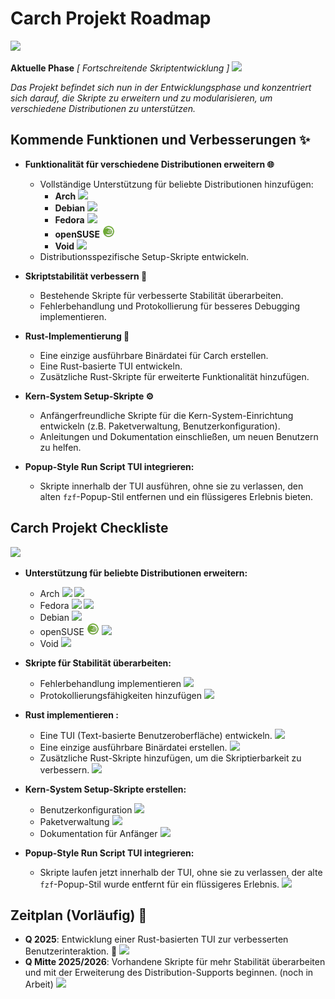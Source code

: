 # Carch Projekt Roadmap 
<img src="https://img.icons8.com/?size=80&id=CBfO8TrnezXC&format=png" width="50" />

**Aktuelle Phase** *[ Fortschreitende Skriptentwicklung ]* <img src="https://cdn-icons-png.flaticon.com/128/4315/4315445.png" width="20" /> 

*Das Projekt befindet sich nun in der Entwicklungsphase und konzentriert sich darauf, die Skripte zu erweitern und zu modularisieren, um verschiedene Distributionen zu unterstützen.*

## Kommende Funktionen und Verbesserungen ✨

- **Funktionalität für verschiedene Distributionen erweitern 🌐**
   - Vollständige Unterstützung für beliebte Distributionen hinzufügen:
     - **Arch** <img src="https://img.icons8.com/?size=48&id=uIXgLv5iSlLJ&format=png" width="20" />
     - **Debian** <img src="https://img.icons8.com/?size=48&id=17838&format=png" width="20" /> 
     - **Fedora** <img src="https://img.icons8.com/?size=48&id=ZbBhBW0N2q3D&format=png" width="20" />
     - **openSUSE** <img src="https://raw.githubusercontent.com/harilvfs/assets/refs/heads/main/suse/opensuse.png" width="20" /> 
     - **Void** <img src="https://upload.wikimedia.org/wikipedia/commons/thumb/0/02/Void_Linux_logo.svg/256px-Void_Linux_logo.svg.png" width="20" /> 
   - Distributionsspezifische Setup-Skripte entwickeln.

- **Skriptstabilität verbessern 🔧**
   - Bestehende Skripte für verbesserte Stabilität überarbeiten.
   - Fehlerbehandlung und Protokollierung für besseres Debugging implementieren.

- **Rust-Implementierung 🦀**
  - Eine einzige ausführbare Binärdatei für Carch erstellen. 
  - Eine Rust-basierte TUI entwickeln. 
  - Zusätzliche Rust-Skripte für erweiterte Funktionalität hinzufügen. 

- **Kern-System Setup-Skripte ⚙️**
   - Anfängerfreundliche Skripte für die Kern-System-Einrichtung entwickeln (z.B. Paketverwaltung, Benutzerkonfiguration).
   - Anleitungen und Dokumentation einschließen, um neuen Benutzern zu helfen.

- **Popup-Style Run Script TUI integrieren:**  
  - Skripte innerhalb der TUI ausführen, ohne sie zu verlassen, den alten `fzf`-Popup-Stil entfernen und ein flüssigeres Erlebnis bieten.

## Carch Projekt Checkliste 
<img src="https://cdn-icons-png.flaticon.com/128/8090/8090840.png" width="30" />

- **Unterstützung für beliebte Distributionen erweitern:**

  - Arch <img src="https://img.icons8.com/?size=48&id=uIXgLv5iSlLJ&format=png" width="20" /> <img src="https://cdn-icons-png.flaticon.com/128/190/190411.png" width="20" /> 
  - Fedora <img src="https://img.icons8.com/?size=48&id=ZbBhBW0N2q3D&format=png" width="20" /> <img src="https://cdn-icons-png.flaticon.com/128/190/190411.png" width="20" />
  - Debian <img src="https://cdn-icons-png.flaticon.com/128/190/190406.png" width="20" /> 
  - openSUSE <img src="https://raw.githubusercontent.com/harilvfs/assets/refs/heads/main/suse/opensuse.png" width="20" /> <img src="https://cdn-icons-png.flaticon.com/128/190/190411.png" width="20" />  
  - Void <img src="https://cdn-icons-png.flaticon.com/128/190/190406.png" width="20" />

- **Skripte für Stabilität überarbeiten:**

  - Fehlerbehandlung implementieren <img src="https://cdn-icons-png.flaticon.com/128/190/190411.png" width="20" /> 
  - Protokollierungsfähigkeiten hinzufügen <img src="https://cdn-icons-png.flaticon.com/128/190/190411.png" width="20" />

- **Rust implementieren :**

  - Eine TUI (Text-basierte Benutzeroberfläche) entwickeln. <img src="https://cdn-icons-png.flaticon.com/128/190/190411.png" width="20" /> 
  - Eine einzige ausführbare Binärdatei erstellen. <img src="https://cdn-icons-png.flaticon.com/128/190/190411.png" width="20" /> 
  - Zusätzliche Rust-Skripte hinzufügen, um die Skriptierbarkeit zu verbessern. <img src="https://cdn-icons-png.flaticon.com/128/190/190406.png" width="20" />

- **Kern-System Setup-Skripte erstellen:**
  
  - Benutzerkonfiguration <img src="https://cdn-icons-png.flaticon.com/128/190/190411.png" width="20" />
  - Paketverwaltung <img src="https://cdn-icons-png.flaticon.com/128/190/190411.png" width="20" />
  - Dokumentation für Anfänger <img src="https://cdn-icons-png.flaticon.com/128/190/190411.png" width="20" />

- **Popup-Style Run Script TUI integrieren:**  
  - Skripte laufen jetzt innerhalb der TUI, ohne sie zu verlassen, der alte `fzf`-Popup-Stil wurde entfernt für ein flüssigeres Erlebnis. <img src="https://cdn-icons-png.flaticon.com/128/190/190411.png" width="20" />

## Zeitplan (Vorläufig) 📅

- **Q 2025**: Entwicklung einer Rust-basierten TUI zur verbesserten Benutzerinteraktion. 🦀 <img src="https://cdn-icons-png.flaticon.com/128/190/190411.png" width="20" />
- **Q Mitte 2025/2026**: Vorhandene Skripte für mehr Stabilität überarbeiten und mit der Erweiterung des Distribution-Supports beginnen. (noch in Arbeit) <img src="https://cdn-icons-png.flaticon.com/128/190/190411.png" width="20" />
